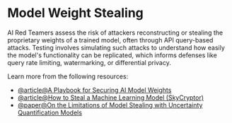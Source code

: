 # Model Weight Stealing

AI Red Teamers assess the risk of attackers reconstructing or stealing the proprietary weights of a trained model, often through API query-based attacks. Testing involves simulating such attacks to understand how easily the model's functionality can be replicated, which informs defenses like query rate limiting, watermarking, or differential privacy.

Learn more from the following resources:

- [@article@A Playbook for Securing AI Model Weights](https://www.rand.org/pubs/research_briefs/RBA2849-1.html)
- [@article@How to Steal a Machine Learning Model (SkyCryptor)](https://skycryptor.com/blog/how-to-steal-a-machine-learning-model)
- [@paper@On the Limitations of Model Stealing with Uncertainty Quantification Models](https://openreview.net/pdf?id=ONRFHoUzNk)
